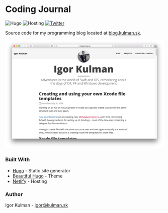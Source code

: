 # Coding Journal

![Hugo](https://img.shields.io/badge/Static%20site%20generator-Hugo-brightgreen.svg)
![Hosting](https://img.shields.io/badge/Hosting-Netlify-red.svg)
[![Twitter](https://img.shields.io/badge/twitter-@igorkulman-blue.svg)](http://twitter.com/igorkulman)

Source code for my programming blog located at [blog.kulman.sk](https://blog.kulman.sk). 

[![Coding Journal](screenshot.png)](https://blog.kulman.sk)

### Built With

* [Hugo](http://gohugo.io) - Static site generator
* [Beautiful Hugo](https://github.com/igorkulman/beautifulhugo) - Theme
* [Netlify](https://www.netlify.com/) - Hosting

### Author

Igor Kulman - igor@kulman.sk
